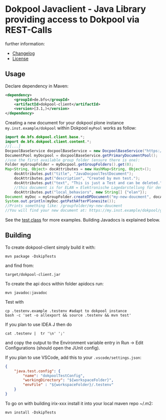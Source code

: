 # Dokpool Javaclient - Java Library providing access to Dokpool via REST-Calls

further information:

 - [Changelog](Changelog.md)
 - [License](LICENSE)

## Usage

Declare dependency in Maven:

```xml
<dependency>
    <groupId>de.bfs</groupId>
    <artifactId>dokpool-client</artifactId>
    <version>[3.1,)</version>
</dependency>
```

Creating a new document for your dokpool plone instance `my.inst.example/dokpool` within Dokpool `myPool` works as follow:

```java
import de.bfs.dokpool.client.base.*;
import de.bfs.dokpool.client.content.*;
//[...]
DocpoolBaseService docpoolBaseService = new DocpoolBaseService("https://my.inst.example/dokpool", "me", "myPassword");
DocumentPool myDocpool = docpoolBaseService.getPrimaryDocumentPool();
//use the first available group folder (ensure there is one):
Folder myGroupFolder = myDocpool.getGroupFolders().get(0);
Map<String, Object> docAttributes = new HashMap<String, Object>();
    docAttributes.put("title", "JavaDocpoolTestDocument");
    docAttributes.put("description", "Created by mvn test.");
    docAttributes.put("text", "This is just a Test and can be deleted.");
    //this document is for ELAN = Elektronische Lagedarstellung für den Notfallschutz
    docAttributes.put("local_behaviors", new String[] {"elan"});
Document myDoc = myGroupFolder.createDPDocument("my-new-doucment", docAttributes);
System.out.println(myDoc.getPathAfterPlonesite());
//Prints something like: /groupfolder/my-new-doucment
//You will find your new document at: https://my.inst.example/dokpool/groupfolder/my-new-doucment
```

See the [test class](src/test/java/de/bfs/dokpool/DokpoolTest.java) for more examples. Building Javadocs is explained below.

## Building

To create dokpool-client simply build it with:

    mvn package -DskipTests

and find from:

    target/dokpool-client.jar

To create the api docs within folder apidocs run:

    mvn javadoc:javadoc

Test with

    cp .testenv.example .testenv #adapt to dokpool instance
    bash -c 'set -o allexport && source .testenv && mvn test'

If you plan to use IDEA J then do

    cat .testenv |  tr '\n' ';'

and copy the output to the Environment variable entry in Run -> Edit Configurations (should open the JUnit config).

If you plan to use VSCode, add this to your `.vscode/settings.json`:

```json
{
    "java.test.config": {
        "name": "dokpoolTestConfig",
        "workingDirectory": "${workspaceFolder}",
        "envFile" : "${workspaceFolder}/.testenv"
    }
}
```

To go on with building irix-xxx install it into your local maven repo ~/.m2:

    mvn install -DskipTests


